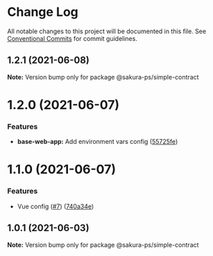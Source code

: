 # Change Log

All notable changes to this project will be documented in this file.
See [Conventional Commits](https://conventionalcommits.org) for commit guidelines.

## 1.2.1 (2021-06-08)

**Note:** Version bump only for package @sakura-ps/simple-contract





# 1.2.0 (2021-06-07)


### Features

* **base-web-app:** Add environment vars config ([55725fe](https://github.com/JosemaPereira/vue-lerna-base/commit/55725fe37fadf9dfb4349185d1ef443e604f952e))





# 1.1.0 (2021-06-07)


### Features

* Vue config ([#7](https://github.com/JosemaPereira/vue-lerna-base/issues/7)) ([740a34e](https://github.com/JosemaPereira/vue-lerna-base/commit/740a34e513203a2e2fd2eb15c5c7e6aacbe63ed2))





## 1.0.1 (2021-06-03)

**Note:** Version bump only for package @sakura-ps/simple-contract
